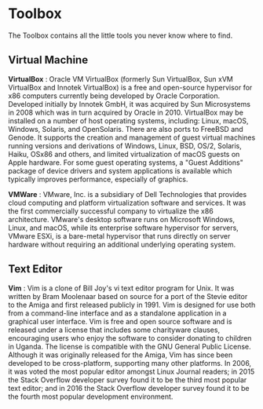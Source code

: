 # Toolbox

The Toolbox contains all the little tools you never know where to find.

## Virtual Machine

**VirtualBox** : Oracle VM VirtualBox (formerly Sun VirtualBox, Sun xVM VirtualBox and Innotek VirtualBox) is a free and open-source hypervisor for x86 computers currently being developed by Oracle Corporation. Developed initially by Innotek GmbH, it was acquired by Sun Microsystems in 2008 which was in turn acquired by Oracle in 2010. VirtualBox may be installed on a number of host operating systems, including: Linux, macOS, Windows, Solaris, and OpenSolaris. There are also ports to FreeBSD and Genode. It supports the creation and management of guest virtual machines running versions and derivations of Windows, Linux, BSD, OS/2, Solaris, Haiku, OSx86 and others, and limited virtualization of macOS guests on Apple hardware. For some guest operating systems, a "Guest Additions" package of device drivers and system applications is available which typically improves performance, especially of graphics.

**VMWare** : VMware, Inc. is a subsidiary of Dell Technologies that provides cloud computing and platform virtualization software and services. It was the first commercially successful company to virtualize the x86 architecture. VMware's desktop software runs on Microsoft Windows, Linux, and macOS, while its enterprise software hypervisor for servers, VMware ESXi, is a bare-metal hypervisor that runs directly on server hardware without requiring an additional underlying operating system.

## Text Editor

**Vim** : Vim is a clone of Bill Joy's vi text editor program for Unix. It was written by Bram Moolenaar based on source for a port of the Stevie editor to the Amiga and first released publicly in 1991. Vim is designed for use both from a command-line interface and as a standalone application in a graphical user interface. Vim is free and open source software and is released under a license that includes some charityware clauses, encouraging users who enjoy the software to consider donating to children in Uganda. The license is compatible with the GNU General Public License. Although it was originally released for the Amiga, Vim has since been developed to be cross-platform, supporting many other platforms. In 2006, it was voted the most popular editor amongst Linux Journal readers; in 2015 the Stack Overflow developer survey found it to be the third most popular text editor; and in 2016 the Stack Overflow developer survey found it to be the fourth most popular development environment.
